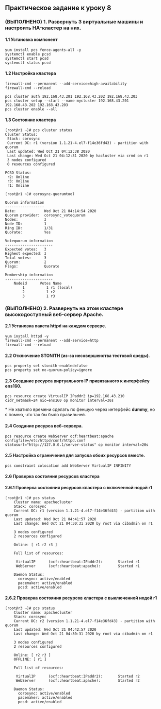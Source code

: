 ## Практическое задание к уроку 8


### (ВЫПОЛНЕНО) 1. Развернуть 3 виртуальные машины и настроить HA-кластер на них.

#### 1.1 Установка компонент

    yum install pcs fence-agents-all -y
    systemctl enable pcsd
    systemctl start pcsd
    systemctl status pcsd

#### 1.2 Настройка кластера


    firewall-cmd --permanent --add-service=high-availability
    firewall-cmd --reload

    pcs cluster auth 192.168.43.201 192.168.43.202 192.168.43.203
    pcs cluster setup --start --name mycluster 192.168.43.201 192.168.43.202 192.168.43.203
    pcs cluster enable --all

#### 1.3 Состояние кластера


    [root@r1 ~]# pcs cluster status
    Cluster Status:
     Stack: corosync
     Current DC: r1 (version 1.1.21-4.el7-f14e36fd43) - partition with quorum
     Last updated: Wed Oct 21 04:12:38 2020
     Last change: Wed Oct 21 04:12:31 2020 by hacluster via crmd on r1
     3 nodes configured
     0 resources configured

    PCSD Status:
     r2: Online
     r3: Online
     r1: Online

    [root@r1 ~]# corosync-quorumtool

    Quorum information
    ------------------
    Date:             Wed Oct 21 04:14:54 2020
    Quorum provider:  corosync_votequorum
    Nodes:            3
    Node ID:          1
    Ring ID:          1/31
    Quorate:          Yes

    Votequorum information
    ----------------------
    Expected votes:   3
    Highest expected: 3
    Total votes:      3
    Quorum:           2
    Flags:            Quorate

    Membership information
    ----------------------
        Nodeid      Votes Name
            1          1 r1 (local)
            2          1 r2
            3          1 r3


### (ВЫПОЛНЕНО) 2. Развернуть на этом кластере высокодоступный веб-сервер Apache. 

#### 2.1 Установка пакета httpd на каждом сервере.

    yum install httpd -y
    firewall-cmd --permanent --add-service=http
    firewall-cmd --reload

#### 2.2 Отключение STONITH (из-за несовершенства тестовой среды).

    pcs property set stonith-enabled=false
    pcs property set no-quorum-policy=ignore

#### 2.3 Создание ресурса виртуального IP привязанного к интерфейсу ens160.

    pcs resource create VirtualIP IPaddr2 ip=192.168.43.210 cidr_netmask=24 nic=ens160 op monitor interval=30s

\* Не хватило времени сделать по феншую через интерфейс **dummy**, но я помню, что так бы было правильней.

#### 2.4 Создание ресурса веб-сервера.

    pcs resource create WebServer ocf:heartbeat:apache configfile=/etc/httpd/conf/httpd.conf statusurl="http://127.0.0.1/server-status" op monitor interval=20s

#### 2.5 Настройка ограничения для запуска обоих ресурсов вместе.

    pcs constraint colocation add WebServer VirtualIP INFINITY

#### 2.6 Проверка состояния ресурсов кластера

#### 2.6.1 Проверка состояния ресурсов кластера с включенной нодой r1

    [root@r1 ~]# pcs status
        Cluster name: apachecluster
        Stack: corosync
        Current DC: r1 (version 1.1.21-4.el7-f14e36fd43) - partition with quorum
        Last updated: Wed Oct 21 04:41:57 2020
        Last change: Wed Oct 21 04:30:31 2020 by root via cibadmin on r1

        3 nodes configured
        2 resources configured

        Online: [ r1 r2 r3 ]

        Full list of resources:

         VirtualIP      (ocf::heartbeat:IPaddr2):       Started r1
         WebServer      (ocf::heartbeat:apache):        Started r1

        Daemon Status:
          corosync: active/enabled
          pacemaker: active/enabled
          pcsd: active/enabled

#### 2.6.2 Проверка состояния ресурсов кластера с выключенной нодой r1

    [root@r3 ~]# pcs status
        Cluster name: apachecluster
        Stack: corosync
        Current DC: r2 (version 1.1.21-4.el7-f14e36fd43) - partition with quorum
        Last updated: Wed Oct 21 04:42:57 2020
        Last change: Wed Oct 21 04:30:31 2020 by root via cibadmin on r1

        3 nodes configured
        2 resources configured

        Online: [ r2 r3 ]
        OFFLINE: [ r1 ]

        Full list of resources:

         VirtualIP      (ocf::heartbeat:IPaddr2):       Started r2
         WebServer      (ocf::heartbeat:apache):        Started r2

        Daemon Status:
          corosync: active/enabled
          pacemaker: active/enabled
          pcsd: active/enabled
